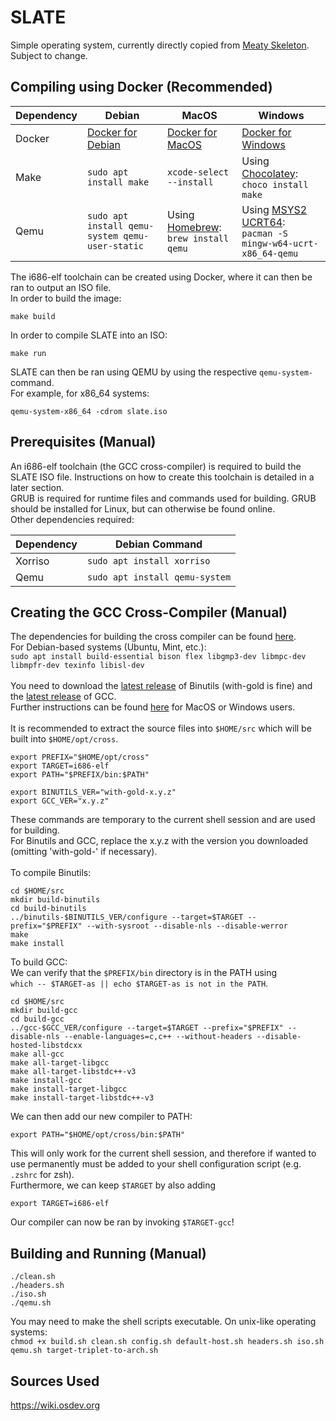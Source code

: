 # SLATE
Simple operating system, currently directly copied from [Meaty Skeleton](https://wiki.osdev.org/Meaty_Skeleton).\
Subject to change.

## Compiling using Docker (Recommended)

| Dependency                                                                       | Debian                                                                         | MacOS                                                                                | Windows |
| ---------- | -------------------------------------------------------------------------------- | ------------------------------------------------------------------------------ | ------------------------------------------------------------------------------------ |
| Docker               | [Docker for Debian](https://docs.docker.com/desktop/setup/install/linux/debian/)                                                                                 | [Docker for MacOS](https://docs.docker.com/desktop/setup/install/mac-install/)                                                                               | [Docker for Windows](https://docs.docker.com/desktop/setup/install/windows-install/)                                                                                     |
| Make                 | `sudo apt install make`                                                                                                                                          | `xcode-select --install`                                                                                                                                     | Using [Chocolatey](https://chocolatey.org/install):<br>`choco install make`                                                                                              |
| Qemu                 | `sudo apt install qemu-system qemu-user-static`                                                                                                                                   | Using [Homebrew](https://brew.sh/):<br>`brew install qemu`                                                                                                   | Using [MSYS2 UCRT64](https://www.msys2.org/):<br>`pacman -S mingw-w64-ucrt-x86_64-qemu`                                                                                     |

The i686-elf toolchain can be created using Docker, where it can then be ran to output an ISO file.\
In order to build the image:
```
make build
```
In order to compile SLATE into an ISO:
```
make run
```
SLATE can then be ran using QEMU by using the respective `qemu-system-` command.\
For example, for x86_64 systems:
```
qemu-system-x86_64 -cdrom slate.iso
```


## Prerequisites (Manual)

An i686-elf toolchain (the GCC cross-compiler) is required to build the SLATE ISO file. Instructions on how to create this toolchain is detailed in a later section.\
GRUB is required for runtime files and commands used for building. GRUB should be installed for Linux, but can otherwise be found online. \
Other dependencies required:

| Dependency                     | Debian Command |
| ---------- | ------------------------------ |
| Xorriso              | `sudo apt install xorriso`                                   |
| Qemu                 | `sudo apt install qemu-system`                               |




## Creating the GCC Cross-Compiler (Manual)
The dependencies for building the cross compiler can be found [here](https://wiki.osdev.org/GCC_Cross-Compiler#Installing_Dependencies).\
For Debian-based systems (Ubuntu, Mint, etc.):\
`sudo apt install build-essential bison flex libgmp3-dev libmpc-dev libmpfr-dev texinfo libisl-dev`\
\
You need to download the [latest release](https://ftp.gnu.org/gnu/binutils/?C=M;O=D) of Binutils (with-gold is fine) and the [latest release](https://ftp.gnu.org/gnu/gcc/?C=N;O=D) of GCC.\
Further instructions can be found [here](https://wiki.osdev.org/GCC_Cross-Compiler#macOS_Users) for MacOS or Windows users.\
\
It is recommended to extract the source files into `$HOME/src` which will be built into `$HOME/opt/cross`.
```
export PREFIX="$HOME/opt/cross"
export TARGET=i686-elf
export PATH="$PREFIX/bin:$PATH"

export BINUTILS_VER="with-gold-x.y.z"
export GCC_VER="x.y.z"
```
These commands are temporary to the current shell session and are used for building.\
For Binutils and GCC, replace the x.y.z with the version you downloaded (omitting 'with-gold-' if necessary).\
\
To compile Binutils:
```
cd $HOME/src 
mkdir build-binutils
cd build-binutils
../binutils-$BINUTILS_VER/configure --target=$TARGET --prefix="$PREFIX" --with-sysroot --disable-nls --disable-werror
make
make install
```

To build GCC:\
We can verify that the `$PREFIX/bin` directory is in the PATH using\
`which -- $TARGET-as || echo $TARGET-as is not in the PATH`.

```
cd $HOME/src 
mkdir build-gcc
cd build-gcc
../gcc-$GCC_VER/configure --target=$TARGET --prefix="$PREFIX" --disable-nls --enable-languages=c,c++ --without-headers --disable-hosted-libstdcxx
make all-gcc
make all-target-libgcc
make all-target-libstdc++-v3
make install-gcc
make install-target-libgcc
make install-target-libstdc++-v3
```

We can then add our new compiler to PATH:
```
export PATH="$HOME/opt/cross/bin:$PATH"
```
This will only work for the current shell session, and therefore if wanted to use permanently must be added to your shell configuration script (e.g. `.zshrc` for zsh).\
Furthermore, we can keep `$TARGET` by also adding
```
export TARGET=i686-elf
```

Our compiler can now be ran by invoking `$TARGET-gcc`!

## Building and Running (Manual)
```
./clean.sh 
./headers.sh 
./iso.sh 
./qemu.sh
```
You may need to make the shell scripts executable. On unix-like operating systems:\
`chmod +x build.sh clean.sh config.sh default-host.sh headers.sh iso.sh qemu.sh target-triplet-to-arch.sh`

## Sources Used
https://wiki.osdev.org
